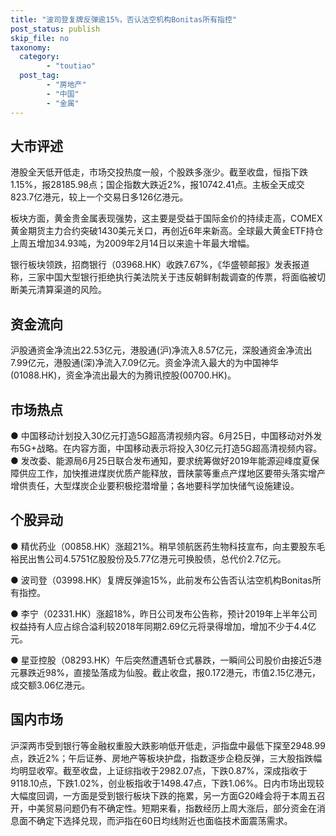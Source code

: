 ```yaml
---
title: "波司登复牌反弹逾15%，否认沽空机构Bonitas所有指控"
post_status: publish
skip_file: no
taxonomy:
  category:
        - "toutiao"
  post_tag:
        - "房地产"
        - "中国"
        - "金属"
---
```


## 大市评述

港股全天低开低走，市场交投热度一般，个股跌多涨少。截至收盘，恒指下跌1.15%，报28185.98点；国企指数大跌近2%，报10742.41点。主板全天成交823.7亿港元，较上一个交易日多126亿港元。

板块方面，黄金贵金属表现强势，这主要是受益于国际金价的持续走高，COMEX黄金期货主力合约突破1430美元关口，再创近6年来新高。全球最大黄金ETF持仓上周五增加34.93吨，为2009年2月14日以来逾十年最大增幅。

银行板块领跌，招商银行（03968.HK）收跌7.67%，《华盛顿邮报》发表报道称，三家中国大型银行拒绝执行美法院关于违反朝鲜制裁调查的传票，将面临被切断美元清算渠道的风险。

## 资金流向

沪股通资金净流出22.53亿元，港股通(沪)净流入8.57亿元，深股通资金净流出7.99亿元，港股通(深)净流入7.09亿元。资金净流入最大的为中国神华(01088.HK)，资金净流出最大的为腾讯控股(00700.HK)。

## 市场热点

● 中国移动计划投入30亿元打造5G超高清视频内容。6月25日，中国移动对外发布5G+战略。在内容方面，中国移动表示将投入30亿元打造5G超高清视频内容。● 发改委、能源局6月25日联合发布通知，要求统筹做好2019年能源迎峰度夏保障供应工作，加快推进煤炭优质产能释放，晋陕蒙等重点产煤地区要带头落实增产增供责任，大型煤炭企业要积极挖潜增量；各地要科学加快储气设施建设。

## 个股异动

● 精优药业（00858.HK）涨超21%。稍早领航医药生物科技宣布，向主要股东毛裕民出售公司4.5751亿股股份及5.77亿港元可换股债，总代价2.7亿元。

● 波司登（03998.HK）复牌反弹逾15%，此前发布公告否认沽空机构Bonitas所有指控。

● 李宁（02331.HK）涨超18%，昨日公司发布公告称，预计2019年上半年公司权益持有人应占综合溢利较2018年同期2.69亿元将录得增加，增加不少于4.4亿元。

● 星亚控股（08293.HK）午后突然遭遇斩仓式暴跌，一瞬间公司股价由接近5港元暴跌近98%，直接坠落成为仙股。截止收盘，报0.172港元，市值2.15亿港元，成交额3.06亿港元。

## 国内市场

沪深两市受到银行等金融权重股大跌影响低开低走，沪指盘中最低下探至2948.99点，跌近2%；午后证券、房地产等板块护盘，指数逐步企稳反弹，三大股指跌幅均明显收窄。截至收盘，上证综指收于2982.07点，下跌0.87%，深成指收于9118.10点，下跌1.02%，创业板指收于1498.47点，下跌1.06%。日内市场出现较大幅度回调，一方面是受到银行板块下跌的拖累，另一方面G20峰会将于本周五召开，中美贸易问题仍有不确定性。短期来看，指数经历上周大涨后，部分资金在消息面不确定下选择兑现，而沪指在60日均线附近也面临技术面震荡需求。
